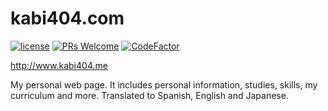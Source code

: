 # kabi404.com

[![license](https://img.shields.io/github/license/mashape/apistatus.svg)](https://github.com/kabi404/kabi404.github.io/blob/master/LICENSE)
[![PRs Welcome](https://img.shields.io/badge/PRs-welcome-brightgreen.svg)](http://makeapullrequest.com)
[![CodeFactor](https://www.codefactor.io/repository/github/kabi404/kabi404.github.io/badge)](https://www.codefactor.io/repository/github/kabi404/kabi404.github.io)

http://www.kabi404.me

My personal web page.
It includes personal information, studies, skills, my curriculum and more.
Translated to Spanish, English and Japanese.

